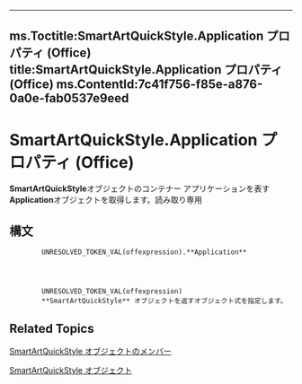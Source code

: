 

---
ms.Toctitle:SmartArtQuickStyle.Application プロパティ (Office)
title:SmartArtQuickStyle.Application プロパティ (Office)
ms.ContentId:7c41f756-f85e-a876-0a0e-fab0537e9eed
---
# SmartArtQuickStyle.Application プロパティ (Office)




**SmartArtQuickStyle**オブジェクトのコンテナー アプリケーションを表す**Application**オブジェクトを取得します。読み取り専用

## 構文

            UNRESOLVED_TOKEN_VAL(offexpression).**Application**




            UNRESOLVED_TOKEN_VAL(offexpression)
            **SmartArtQuickStyle** オブジェクトを返すオブジェクト式を指定します。



## Related Topics

[SmartArtQuickStyle オブジェクトのメンバー](9121866b-1308-4024-faa6-fa9254f18dd6.md)

[SmartArtQuickStyle オブジェクト](e128920b-7adc-71e2-928b-84285f24d574.md)




